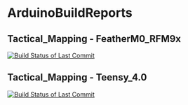 # ArduinoBuildReports



[//]: # (Tactical_Mapping - FeatherM0_RFM9x)
## Tactical_Mapping - FeatherM0_RFM9x

[![Build Status of Last Commit](https://github.com/andrewmcdan/Tactical_Mapping/actions/workflows/c-cpp.yml/badge.svg)](https://github.com/andrewmcdan/Tactical_Mapping/actions/workflows/c-cpp.yml)



[//]: # (Tactical_Mapping - Teensy_4.0)
## Tactical_Mapping - Teensy_4.0

[![Build Status of Last Commit](https://github.com/andrewmcdan/Tactical_Mapping/actions/workflows/teensyBuild.yml/badge.svg)](https://github.com/andrewmcdan/Tactical_Mapping/actions/workflows/teensyBuild.yml)

